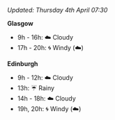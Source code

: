 *Updated: Thursday 4th April 07:30*

**Glasgow**

* 9h - 16h: :cloud: Cloudy
* 17h - 20h: :cyclone: Windy (:cloud:)

**Edinburgh**

* 9h - 12h: :cloud: Cloudy
* 13h: :umbrella: Rainy
* 14h - 18h: :cloud: Cloudy
* 19h, 20h: :cyclone: Windy (:cloud:)
